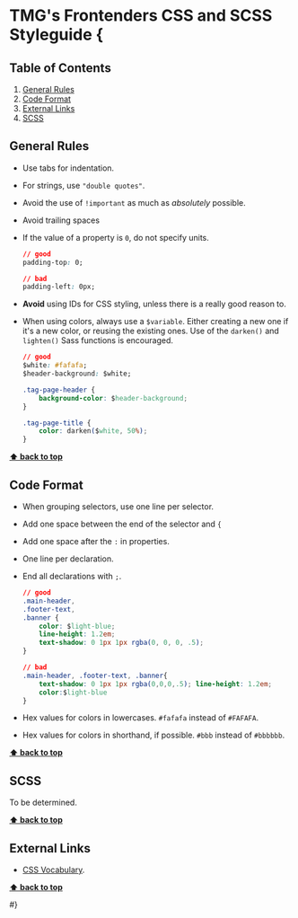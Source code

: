 # TMG's Frontenders CSS and SCSS Styleguide {

## Table of Contents

1. [General Rules](#general-rules)
1. [Code Format](#code-format)
1. [External Links](#external-links)
1. [SCSS](#scss)

## General Rules

- Use tabs for indentation.

- For strings, use `"double quotes"`.

- Avoid the use of `!important` as much as _absolutely_ possible.

- Avoid trailing spaces          

- If the value of a property is `0`, do not specify units.

   ```css
   // good
   padding-top: 0;
   
   // bad
   padding-left: 0px;
   ```
   
- **Avoid** using IDs for CSS styling, unless there is a really good reason to.

- When using colors, always use a `$variable`. Either creating a new one if it's a new color, or reusing the existing ones. Use of the `darken()` and `lighten()` Sass functions is encouraged.

	```css
	// good
	$white: #fafafa;
	$header-background: $white;
	
	.tag-page-header {
		background-color: $header-background;
	}
	
	.tag-page-title {
		color: darken($white, 50%);
	}
	```

**[⬆ back to top](#table-of-contents)**

## Code Format	
	
- When grouping selectors, use one line per selector.

- Add one space between the end of the selector and `{`

- Add one space after the `:` in properties.

- One line per declaration.

- End all declarations with `;`.

  ```css
  // good
  .main-header,
  .footer-text,
  .banner {
      color: $light-blue;
      line-height: 1.2em;
      text-shadow: 0 1px 1px rgba(0, 0, 0, .5);
  }
  
  // bad
  .main-header, .footer-text, .banner{
      text-shadow: 0 1px 1px rgba(0,0,0,.5); line-height: 1.2em;      
      color:$light-blue
  }
  ```

- Hex values for colors in lowercases. `#fafafa` instead of `#FAFAFA`.
- Hex values for colors in shorthand, if possible. `#bbb` instead of `#bbbbbb`.

**[⬆ back to top](#table-of-contents)**

## SCSS

To be determined.

**[⬆ back to top](#table-of-contents)**

## External Links
* [CSS Vocabulary](http://pumpula.net/p/apps/css-vocabulary/).

**[⬆ back to top](#table-of-contents)**


#}
